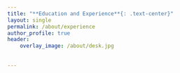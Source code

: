 ```yaml
---
title: "**Education and Experience**{: .text-center}"
layout: single
permalink: /about/experience
author_profile: true
header:
    overlay_image: /about/desk.jpg
    
    
---
```



